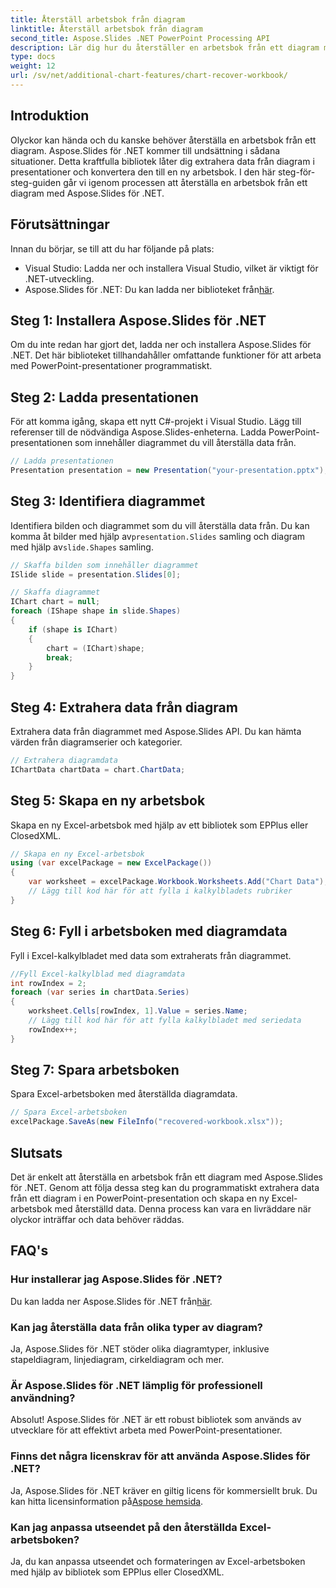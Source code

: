```yaml
---
title: Återställ arbetsbok från diagram
linktitle: Återställ arbetsbok från diagram
second_title: Aspose.Slides .NET PowerPoint Processing API
description: Lär dig hur du återställer en arbetsbok från ett diagram med Aspose.Slides för .NET. Extrahera diagramdata och skapa Excel-arbetsböcker programmatiskt.
type: docs
weight: 12
url: /sv/net/additional-chart-features/chart-recover-workbook/
---
```


## Introduktion

Olyckor kan hända och du kanske behöver återställa en arbetsbok från ett diagram. Aspose.Slides för .NET kommer till undsättning i sådana situationer. Detta kraftfulla bibliotek låter dig extrahera data från diagram i presentationer och konvertera den till en ny arbetsbok. I den här steg-för-steg-guiden går vi igenom processen att återställa en arbetsbok från ett diagram med Aspose.Slides för .NET.

## Förutsättningar

Innan du börjar, se till att du har följande på plats:

- Visual Studio: Ladda ner och installera Visual Studio, vilket är viktigt för .NET-utveckling.
-  Aspose.Slides för .NET: Du kan ladda ner biblioteket från[här](https://downloads.aspose.com/slides/net).

## Steg 1: Installera Aspose.Slides för .NET

Om du inte redan har gjort det, ladda ner och installera Aspose.Slides för .NET. Det här biblioteket tillhandahåller omfattande funktioner för att arbeta med PowerPoint-presentationer programmatiskt.

## Steg 2: Ladda presentationen

För att komma igång, skapa ett nytt C#-projekt i Visual Studio. Lägg till referenser till de nödvändiga Aspose.Slides-enheterna. Ladda PowerPoint-presentationen som innehåller diagrammet du vill återställa data från.

```csharp
// Ladda presentationen
Presentation presentation = new Presentation("your-presentation.pptx");
```

## Steg 3: Identifiera diagrammet

 Identifiera bilden och diagrammet som du vill återställa data från. Du kan komma åt bilder med hjälp av`presentation.Slides` samling och diagram med hjälp av`slide.Shapes` samling.

```csharp
// Skaffa bilden som innehåller diagrammet
ISlide slide = presentation.Slides[0];

// Skaffa diagrammet
IChart chart = null;
foreach (IShape shape in slide.Shapes)
{
    if (shape is IChart)
    {
        chart = (IChart)shape;
        break;
    }
}
```

## Steg 4: Extrahera data från diagram

Extrahera data från diagrammet med Aspose.Slides API. Du kan hämta värden från diagramserier och kategorier.

```csharp
// Extrahera diagramdata
IChartData chartData = chart.ChartData;
```

## Steg 5: Skapa en ny arbetsbok

Skapa en ny Excel-arbetsbok med hjälp av ett bibliotek som EPPlus eller ClosedXML.

```csharp
// Skapa en ny Excel-arbetsbok
using (var excelPackage = new ExcelPackage())
{
    var worksheet = excelPackage.Workbook.Worksheets.Add("Chart Data");
    // Lägg till kod här för att fylla i kalkylbladets rubriker
}
```

## Steg 6: Fyll i arbetsboken med diagramdata

Fyll i Excel-kalkylbladet med data som extraherats från diagrammet.

```csharp
//Fyll Excel-kalkylblad med diagramdata
int rowIndex = 2;
foreach (var series in chartData.Series)
{
    worksheet.Cells[rowIndex, 1].Value = series.Name;
    // Lägg till kod här för att fylla kalkylbladet med seriedata
    rowIndex++;
}
```

## Steg 7: Spara arbetsboken

Spara Excel-arbetsboken med återställda diagramdata.

```csharp
// Spara Excel-arbetsboken
excelPackage.SaveAs(new FileInfo("recovered-workbook.xlsx"));
```

## Slutsats

Det är enkelt att återställa en arbetsbok från ett diagram med Aspose.Slides för .NET. Genom att följa dessa steg kan du programmatiskt extrahera data från ett diagram i en PowerPoint-presentation och skapa en ny Excel-arbetsbok med återställd data. Denna process kan vara en livräddare när olyckor inträffar och data behöver räddas.

## FAQ's

### Hur installerar jag Aspose.Slides för .NET?

 Du kan ladda ner Aspose.Slides för .NET från[här](https://downloads.aspose.com/slides/net).

### Kan jag återställa data från olika typer av diagram?

Ja, Aspose.Slides för .NET stöder olika diagramtyper, inklusive stapeldiagram, linjediagram, cirkeldiagram och mer.

### Är Aspose.Slides för .NET lämplig för professionell användning?

Absolut! Aspose.Slides för .NET är ett robust bibliotek som används av utvecklare för att effektivt arbeta med PowerPoint-presentationer.

### Finns det några licenskrav för att använda Aspose.Slides för .NET?

 Ja, Aspose.Slides för .NET kräver en giltig licens för kommersiellt bruk. Du kan hitta licensinformation på[Aspose hemsida](https://purchase.aspose.com).

### Kan jag anpassa utseendet på den återställda Excel-arbetsboken?

Ja, du kan anpassa utseendet och formateringen av Excel-arbetsboken med hjälp av bibliotek som EPPlus eller ClosedXML.